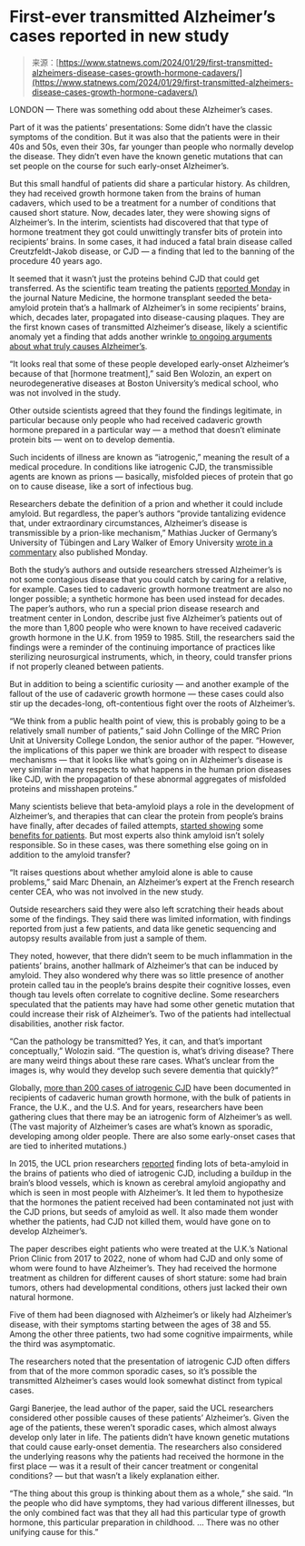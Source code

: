 <!--yml
category: 未分类
date: 2024-05-27 15:17:57
-->

# First-ever transmitted Alzheimer’s cases reported in new study

> 来源：[https://www.statnews.com/2024/01/29/first-transmitted-alzheimers-disease-cases-growth-hormone-cadavers/](https://www.statnews.com/2024/01/29/first-transmitted-alzheimers-disease-cases-growth-hormone-cadavers/)

LONDON — There was something odd about these Alzheimer’s cases.

Part of it was the patients’ presentations: Some didn’t have the classic symptoms of the condition. But it was also that the patients were in their 40s and 50s, even their 30s, far younger than people who normally develop the disease. They didn’t even have the known genetic mutations that can set people on the course for such early-onset Alzheimer’s.

But this small handful of patients did share a particular history. As children, they had received growth hormone taken from the brains of human cadavers, which used to be a treatment for a number of conditions that caused short stature. Now, decades later, they were showing signs of Alzheimer’s. In the interim, scientists had discovered that that type of hormone treatment they got could unwittingly transfer bits of protein into recipients’ brains. In some cases, it had induced a fatal brain disease called Creutzfeldt-Jakob disease, or CJD — a finding that led to the banning of the procedure 40 years ago.

It seemed that it wasn’t just the proteins behind CJD that could get transferred. As the scientific team treating the patients [reported Monday](https://www.nature.com/articles/s41591-023-02729-2) in the journal Nature Medicine, the hormone transplant seeded the beta-amyloid protein that’s a hallmark of Alzheimer’s in some recipients’ brains, which, decades later, propagated into disease-causing plaques. They are the first known cases of transmitted Alzheimer’s disease, likely a scientific anomaly yet a finding that adds another wrinkle [to ongoing arguments about what truly causes Alzheimer’s](https://www.statnews.com/2019/06/25/alzheimers-cabal-thwarted-progress-toward-cure/).

“It looks real that some of these people developed early-onset Alzheimer’s because of that [hormone treatment],” said Ben Wolozin, an expert on neurodegenerative diseases at Boston University’s medical school, who was not involved in the study.

Other outside scientists agreed that they found the findings legitimate, in particular because only people who had received cadaveric growth hormone prepared in a particular way — a method that doesn’t eliminate protein bits — went on to develop dementia.

Such incidents of illness are known as “iatrogenic,” meaning the result of a medical procedure. In conditions like iatrogenic CJD, the transmissible agents are known as prions — basically, misfolded pieces of protein that go on to cause disease, like a sort of infectious bug.

Researchers debate the definition of a prion and whether it could include amyloid. But regardless, the paper’s authors “provide tantalizing evidence that, under extraordinary circumstances, Alzheimer’s disease is transmissible by a prion-like mechanism,” Mathias Jucker of Germany’s University of Tübingen and Lary Walker of Emory University [wrote in a commentary](https://www.nature.com/articles/s41591-023-02768-9) also published Monday.

Both the study’s authors and outside researchers stressed Alzheimer’s is not some contagious disease that you could catch by caring for a relative, for example. Cases tied to cadaveric growth hormone treatment are also no longer possible; a synthetic hormone has been used instead for decades. The paper’s authors, who run a special prion disease research and treatment center in London, describe just five Alzheimer’s patients out of the more than 1,800 people who were known to have received cadaveric growth hormone in the U.K. from 1959 to 1985\. Still, the researchers said the findings were a reminder of the continuing importance of practices like sterilizing neurosurgical instruments, which, in theory, could transfer prions if not properly cleaned between patients.

But in addition to being a scientific curiosity — and another example of the fallout of the use of cadaveric growth hormone — these cases could also stir up the decades-long, oft-contentious fight over the roots of Alzheimer’s.

“We think from a public health point of view, this is probably going to be a relatively small number of patients,” said John Collinge of the MRC Prion Unit at University College London, the senior author of the paper. “However, the implications of this paper we think are broader with respect to disease mechanisms — that it looks like what’s going on in Alzheimer’s disease is very similar in many respects to what happens in the human prion diseases like CJD, with the propagation of these abnormal aggregates of misfolded proteins and misshapen proteins.”

Many scientists believe that beta-amyloid plays a role in the development of Alzheimer’s, and therapies that can clear the protein from people’s brains have finally, after decades of failed attempts, [started showing](https://www.statnews.com/2023/07/06/leqembi-alzheimers-fda-approval-eisai-biogen/) some [benefits for patients](https://www.statnews.com/2023/07/17/alzheimers-disease-donanemab-eli-lilly-detailed-data/). But most experts also think amyloid isn’t solely responsible. So in these cases, was there something else going on in addition to the amyloid transfer?

“It raises questions about whether amyloid alone is able to cause problems,” said Marc Dhenain, an Alzheimer’s expert at the French research center CEA, who was not involved in the new study.

Outside researchers said they were also left scratching their heads about some of the findings. They said there was limited information, with findings reported from just a few patients, and data like genetic sequencing and autopsy results available from just a sample of them.

They noted, however, that there didn’t seem to be much inflammation in the patients’ brains, another hallmark of Alzheimer’s that can be induced by amyloid. They also wondered why there was so little presence of another protein called tau in the people’s brains despite their cognitive losses, even though tau levels often correlate to cognitive decline. Some researchers speculated that the patients may have had some other genetic mutation that could increase their risk of Alzheimer’s. Two of the patients had intellectual disabilities, another risk factor.

“Can the pathology be transmitted? Yes, it can, and that’s important conceptually,” Wolozin said. “The question is, what’s driving disease? There are many weird things about these rare cases. What’s unclear from the images is, why would they develop such severe dementia that quickly?”

Globally, [more than 200 cases of iatrogenic CJD](https://www.ncbi.nlm.nih.gov/pmc/articles/PMC3358170/) have been documented in recipients of cadaveric human growth hormone, with the bulk of patients in France, the U.K., and the U.S. And for years, researchers have been gathering clues that there may be an iatrogenic form of Alzheimer’s as well. (The vast majority of Alzheimer’s cases are what’s known as sporadic, developing among older people. There are also some early-onset cases that are tied to inherited mutations.)

In 2015, the UCL prion researchers [reported](https://pubmed.ncbi.nlm.nih.gov/26354483/) finding lots of beta-amyloid in the brains of patients who died of iatrogenic CJD, including a buildup in the brain’s blood vessels, which is known as cerebral amyloid angiopathy and which is seen in most people with Alzheimer’s. It led them to hypothesize that the hormones the patient received had been contaminated not just with the CJD prions, but seeds of amyloid as well. It also made them wonder whether the patients, had CJD not killed them, would have gone on to develop Alzheimer’s.

The paper describes eight patients who were treated at the U.K.’s National Prion Clinic from 2017 to 2022, none of whom had CJD and only some of whom were found to have Alzheimer’s. They had received the hormone treatment as children for different causes of short stature: some had brain tumors, others had developmental conditions, others just lacked their own natural hormone.

Five of them had been diagnosed with Alzheimer’s or likely had Alzheimer’s disease, with their symptoms starting between the ages of 38 and 55\. Among the other three patients, two had some cognitive impairments, while the third was asymptomatic.

The researchers noted that the presentation of iatrogenic CJD often differs from that of the more common sporadic cases, so it’s possible the transmitted Alzheimer’s cases would look somewhat distinct from typical cases.

Gargi Banerjee, the lead author of the paper, said the UCL researchers considered other possible causes of these patients’ Alzheimer’s. Given the age of the patients, these weren’t sporadic cases, which almost always develop only later in life. The patients didn’t have known genetic mutations that could cause early-onset dementia. The researchers also considered the underlying reasons why the patients had received the hormone in the first place — was it a result of their cancer treatment or congenital conditions? — but that wasn’t a likely explanation either.

“The thing about this group is thinking about them as a whole,” she said. “In the people who did have symptoms, they had various different illnesses, but the only combined fact was that they all had this particular type of growth hormone, this particular preparation in childhood. … There was no other unifying cause for this.”